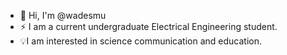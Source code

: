 - 👋 Hi, I'm @wadesmu
- ⚡ I am a current undergraduate Electrical Engineering student.
- 💡I am interested in science communication and education.
